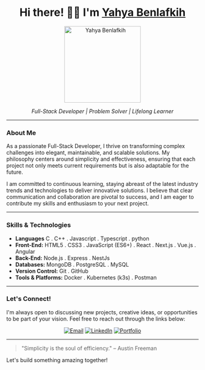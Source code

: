 <h1 align="center">Hi there! 👋🏻 I'm <a href="https://your-portfolio-link.com" target="_blank">Yahya Benlafkih</a></h1>

<p align="center">
  <img src="https://your-image-link.com" alt="Yahya Benlafkih" width="200" />
</p>

<p align="center">
  <em>Full-Stack Developer | Problem Solver | Lifelong Learner</em>
</p>

---

### About Me

As a passionate Full-Stack Developer, I thrive on transforming complex challenges into elegant, maintainable, and scalable solutions. My philosophy centers around simplicity and effectiveness, ensuring that each project not only meets current requirements but is also adaptable for the future.

I am committed to continuous learning, staying abreast of the latest industry trends and technologies to deliver innovative solutions. I believe that clear communication and collaboration are pivotal to success, and I am eager to contribute my skills and enthusiasm to your next project.

---

### Skills & Technologies

- **Languages** C . C++ . Javascript . Typescript . python
- **Front-End:** HTML5 . CSS3 . JavaScript (ES6+) . React . Next.js . Vue.js . Angular
- **Back-End:** Node.js . Express . NestJs
- **Databases:** MongoDB . PostgreSQL . MySQL
- **Version Control:** Git . GitHub
- **Tools & Platforms:** Docker . Kubernetes (k3s) . Postman

---

### Let's Connect!

I'm always open to discussing new projects, creative ideas, or opportunities to be part of your vision. Feel free to reach out through the links below:

<p align="center">
  <a href="mailto:yahyabenlafkih07@gmail.com"><img src="https://img.shields.io/badge/Email-D14836?style=for-the-badge&logo=gmail&logoColor=white" alt="Email"></a>
  <a href="https://www.linkedin.com/in/yahya-benlafkih-2929b3212/" target="_blank"><img src="https://img.shields.io/badge/LinkedIn-0077B5?style=for-the-badge&logo=linkedin&logoColor=white" alt="LinkedIn"></a>
  <a href="https://www.benlafkih.me/" target="_blank"><img src="https://img.shields.io/badge/Portfolio-000000?style=for-the-badge&logo=About.me&logoColor=white" alt="Portfolio"></a>
</p>

---

> "Simplicity is the soul of efficiency." – Austin Freeman

Let's build something amazing together!

